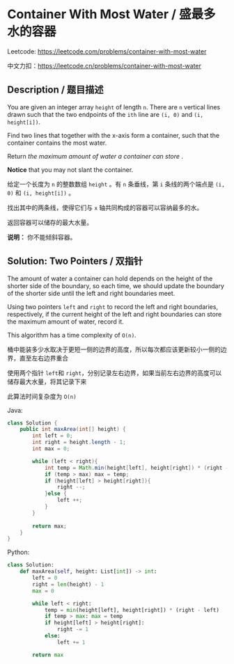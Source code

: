 # Container With Most Water / 盛最多水的容器

Leetcode: https://leetcode.com/problems/container-with-most-water

中文力扣：https://leetcode.cn/problems/container-with-most-water

## Description / 题目描述

You are given an integer array `height` of length `n`. There are `n` vertical lines drawn such that the two endpoints of the `ith` line are `(i, 0)` and `(i, height[i])`.

Find two lines that together with the x-axis form a container, such that the container contains the most water.

Return  *the maximum amount of water a container can store* .

**Notice** that you may not slant the container.

给定一个长度为 `n` 的整数数组 `height` 。有 `n` 条垂线，第 `i` 条线的两个端点是 `(i, 0)` 和 `(i, height[i])` 。

找出其中的两条线，使得它们与 `x` 轴共同构成的容器可以容纳最多的水。

返回容器可以储存的最大水量。

**说明：** 你不能倾斜容器。

## Solution: Two Pointers / 双指针

The amount of water a container can hold depends on the height of the shorter side of the boundary, so each time, we should update the boundary of the shorter side until the left and right boundaries meet.

Using two pointers `left` and `right` to record the left and right boundaries, respectively, if the current height of the left and right boundaries can store the maximum amount of water, record it.

This algorithm has a time complexity of `O(n)`.

桶中能装多少水取决于更短一侧的边界的高度，所以每次都应该更新较小一侧的边界，直至左右边界重合

使用两个指针 `left`和 `right`，分别记录左右边界，如果当前左右边界的高度可以储存最大水量，将其记录下来

此算法时间复杂度为 `O(n)`

Java:

```java
class Solution {
    public int maxArea(int[] height) {
        int left = 0;
        int right = height.length - 1;
        int max = 0;

        while (left < right){
            int temp = Math.min(height[left], height[right]) * (right - left); # Count current area
            if (temp > max) max = temp;
            if (height[left] > height[right]){
                right --;
            }else {
                left ++;
            }
        }
  
        return max;
    }
}

```

Python:

```python
class Solution:
    def maxArea(self, height: List[int]) -> int:
        left = 0
        right = len(height) - 1
        max = 0

        while left < right:
            temp = min(height[left], height[right]) * (right - left)
            if temp > max: max = temp
            if height[left] > height[right]:
                right -= 1
            else:
                left += 1

        return max

```
